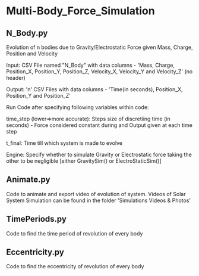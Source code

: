 # Multi-Body_Force_Simulation

## N_Body.py

Evolution of n bodies due to Gravity/Electrostatic Force given Mass, Charge, Position and Velocity


Input: CSV File named "N_Body" with data columns - 'Mass, Charge, Position_X, Position_Y, Position_Z, Velocity_X, Velocity_Y and Velocity_Z' (no header)

Output: 'n' CSV Files with data columns - 'Time(in seconds), Position_X, Position_Y and Position_Z'


Run Code after specifying following variables within code:

time_step (lower=>more accurate): Steps size of discretiing time (in seconds) - Force considered constant during and Output given at each time step

t_final: Time till which system is made to evolve

Engine: Specify whether to simulate Gravity or Electrostatic force taking the other to be negligible [either GravitySim() or ElectroStaticSim()]


## Animate.py

Code to animate and export video of evolution of system. Videos of Solar System Simulation can be found in the folder 'Simulations Videos & Photos'


## TimePeriods.py
Code to find the time period of revolution of every body

## Eccentricity.py
Code to find the eccentricity of revolution of every body
